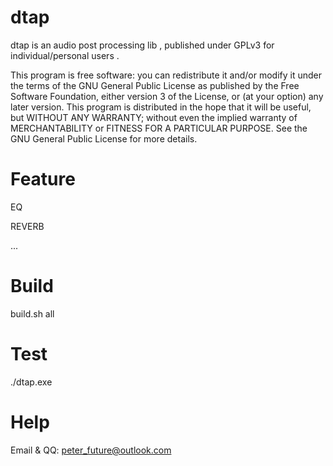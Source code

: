 dtap
====

dtap is an audio post processing lib , published under GPLv3 for individual/personal users .

This program is free software: you can redistribute it and/or modify it under the terms of the GNU General Public License as published by the Free Software Foundation, either version 3 of the License, or (at your option) any later version. This program is distributed in the hope that it will be useful, but WITHOUT ANY WARRANTY; without even the implied warranty of MERCHANTABILITY or FITNESS FOR A PARTICULAR PURPOSE. See the GNU General Public License for more details.


Feature
====

EQ

REVERB

...


Build
====

build.sh all


Test
====

./dtap.exe


Help
====

Email & QQ: peter_future@outlook.com 
